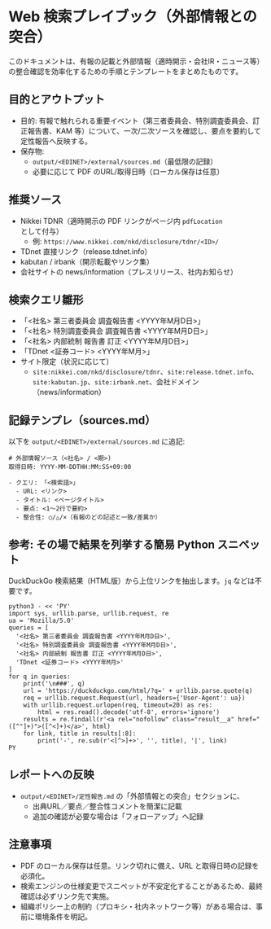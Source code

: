# Web 検索プレイブック（外部情報との突合）

このドキュメントは、有報の記載と外部情報（適時開示・会社IR・ニュース等）の整合確認を効率化するための手順とテンプレートをまとめたものです。

## 目的とアウトプット
- 目的: 有報で触れられる重要イベント（第三者委員会、特別調査委員会、訂正報告書、KAM 等）について、一次/二次ソースを確認し、要点を要約して定性報告へ反映する。
- 保存物:
  - `output/<EDINET>/external/sources.md`（最低限の記録）
  - 必要に応じて PDF のURL/取得日時（ローカル保存は任意）

## 推奨ソース
- Nikkei TDNR（適時開示の PDF リンクがページ内 `pdfLocation` として付与）
  - 例: `https://www.nikkei.com/nkd/disclosure/tdnr/<ID>/`
- TDnet 直接リンク（release.tdnet.info）
- kabutan / irbank（開示転載やリンク集）
- 会社サイトの news/information（プレスリリース、社内お知らせ）

## 検索クエリ雛形
- 「<社名> 第三者委員会 調査報告書 <YYYY年M月D日>」
- 「<社名> 特別調査委員会 調査報告書 <YYYY年M月D日>」
- 「<社名> 内部統制 報告書 訂正 <YYYY年M月D日>」
- 「TDnet <証券コード> <YYYY年M月>」
- サイト限定（状況に応じて）
  - `site:nikkei.com/nkd/disclosure/tdnr`、`site:release.tdnet.info`、`site:kabutan.jp`、`site:irbank.net`、会社ドメイン（news/information）

## 記録テンプレ（sources.md）
以下を `output/<EDINET>/external/sources.md` に追記:

```
# 外部情報ソース（<社名> / <期>)
取得日時: YYYY-MM-DDTHH:MM:SS+09:00

- クエリ: 「<検索語>」
  - URL: <リンク>
  - タイトル: <ページタイトル>
  - 要点: <1〜2行で要約>
  - 整合性: ○/△/×（有報のどの記述と一致/差異か）
```

## 参考: その場で結果を列挙する簡易 Python スニペット
DuckDuckGo 検索結果（HTML版）から上位リンクを抽出します。`jq` などは不要です。

```
python3 - << 'PY'
import sys, urllib.parse, urllib.request, re
ua = 'Mozilla/5.0'
queries = [
  '<社名> 第三者委員会 調査報告書 <YYYY年M月D日>',
  '<社名> 特別調査委員会 調査報告書 <YYYY年M月D日>',
  '<社名> 内部統制 報告書 訂正 <YYYY年M月D日>',
  'TDnet <証券コード> <YYYY年M月>'
]
for q in queries:
    print('\n###', q)
    url = 'https://duckduckgo.com/html/?q=' + urllib.parse.quote(q)
    req = urllib.request.Request(url, headers={'User-Agent': ua})
    with urllib.request.urlopen(req, timeout=20) as res:
        html = res.read().decode('utf-8', errors='ignore')
    results = re.findall(r'<a rel="nofollow" class="result__a" href="([^"]+)">([^<]+)</a>', html)
    for link, title in results[:8]:
        print('-', re.sub(r'<[^>]+>', '', title), '|', link)
PY
```

## レポートへの反映
- `output/<EDINET>/定性報告.md` の「外部情報との突合」セクションに、
  - 出典URL／要点／整合性コメントを簡潔に記載
  - 追加の確認が必要な場合は「フォローアップ」へ記録

## 注意事項
- PDF のローカル保存は任意。リンク切れに備え、URL と取得日時の記録を必須化。
- 検索エンジンの仕様変更でスニペットが不安定化することがあるため、最終確認は必ずリンク先で実施。
- 組織ポリシー上の制約（プロキシ・社内ネットワーク等）がある場合は、事前に環境条件を明記。
